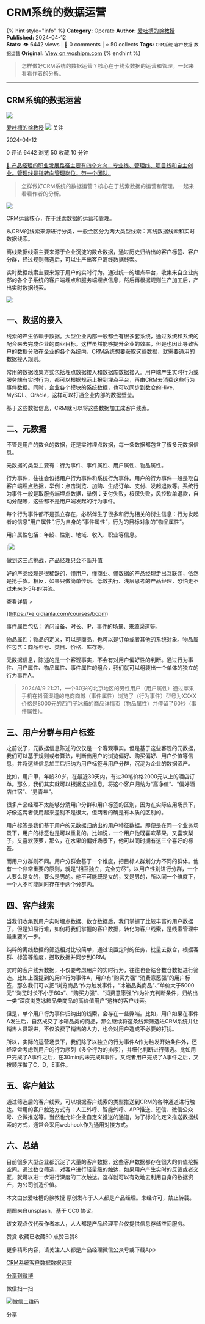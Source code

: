 # CRM系统的数据运营
{% hint style="info" %}
**Category:** Operate
**Author:** [爱吐槽的徐教授](https://www.woshipm.com/u/372139)
**Published:** 2024-04-12  
**Stats:** 👁️ 6442 views | 💬 0 comments | ⭐ 50 collects
**Tags:** `CRM系统` `客户数据` `数据运营`
**Original:** [View on woshipm.com](https://www.woshipm.com/operate/6026771.html)
{% endhint %}
> 怎样做好CRM系统的数据运营？核心在于线索数据的运营和管理。一起来看看作者的分析。

---

## CRM系统的数据运营

[![](https://image.woshipm.com/wp-files/2022/08/P5km0tbTp65mJHSO56Mo.jpg!/both/72x72)](https://www.woshipm.com/u/372139)

[爱吐槽的徐教授](https://www.woshipm.com/u/372139) ![](https://static.woshipm.com/tag/1101_1@2x.png) 关注

2024-04-12

0 评论 6442 浏览 50 收藏 10 分钟

[🔗 产品经理的职业发展路径主要有四个方向：专业线、管理线、项目线和自主创业。管理线是指转向管理岗位，带一个团队..](https://ke.qidianla.com/courses/90pm)

> 怎样做好CRM系统的数据运营？核心在于线索数据的运营和管理。一起来看看作者的分析。

![](https://image.yunyingpai.com/wp/2024/04/OocLJQFQPjxb6DZTbI2Y.png)

CRM运营核心，在于线索数据的运营和管理。

从CRM的线索来源进行分类，一般会区分为两大类型线索：离线数据线索和实时数据线索。

离线数据线索主要来源于企业沉淀的数仓数据，通过历史归纳出的客户标签、客户分群，经过规则筛选后，可以生产出客户离线数据线索。

实时数据线索主要来源于用户的实时行为。通过统一的埋点平台，收集来自企业内部的各个子系统的客户端埋点和服务端埋点信息，然后再根据规则生产加工后，产出实时数据线索。

![](https://image.yunyingpai.com/wp/2024/04/AQ9SYSnaTUUgHVfBlgmO.png)

## 一、数据的接入

线索的产生依赖于数据。大型企业内部一般都会有很多套系统，通过系统和系统的配合来去完成企业的商业目标。这样虽然能够提升企业的效率，但是也因此导致客户的数据分散在企业的各个系统内，CRM系统想要获取这些数据，就需要通用的数据接入规则。

常用的数据收集方式包括埋点数据接入和数据库数据接入。用户端产生实时行为或服务端有实时行为，都可以根据规范上报到埋点平台，再由CRM去消费这些行为事件数据。同时，企业各个模块的系统数据，也可以同步到数仓的Hive、MySQL、Oracle，这样可以打通企业内部的数据壁垒。

基于这些数据信息，CRM就可以将这些数据加工成客户线索。

## 二、元数据

不管是用户的数仓的数据，还是实时埋点数据，每一条数据都包含了很多元数据信息。

元数据的类型主要有：行为事件、事件属性、用户属性、物品属性。

行为事件，往往会包括用户行为事件和系统行为事件。用户的行为事件一般是取自客户端埋点数据，举例：点击浏览、加购、生成订单、支付、发起退款等。系统行为事件一般是取服务端埋点数据，举例：支付失败，核保失败，风控砍单退款，自动分配等，这些都不是用户端发起的行为事件。

每个行为事件都不是孤立存在，必然伴生了很多和行为相关的衍生信息：行为发起者的信息”用户属性”,行为自身的”事件属性”，行为的目标对象的“物品属性”。

用户属性包括：年龄、性别、地域、收入、职业等信息。

[![](https://image.woshipm.com/2023/07/27/1788a218-2c7f-11ee-b91f-00163e0b5ff3.png)

做到这三点挑战，产品经理只会不断升值

好的产品经理是很稀缺的，懂用户、懂商业、懂数据的产品经理走出互联网，依然是抢手货。相反，如果只做简单传话、低效执行、浅层思考的产品经理，恐怕走不过未来3-5年的洪流。

查看详情 >

](https://ke.qidianla.com/courses/bcpm)

事件属性包括：访问设备、时长、IP、事件的场景、来源渠道等。

物品属性：物品的定义，可以是商品，也可以是订单或者其他的系统对象。物品属性包含：商品型号、类目、价格、库存等。

元数据信息，陈述的是一个客观事实，不会有对用户偏好性的判断。通过行为事件、用户属性、物品属性、事件属性的组合，我们就可以组装出一个单体的独立的行为事件A。

> 2024/4/9 21:21，一个30岁的北京地区的男性用户（用户属性）通过苹果手机在抖音渠道的电商商城（事件属性）浏览了（行为事件）型号为XXXX价格是8000元的西门子冰箱的商品详情页（物品属性）并停留了60秒（事件属性）。

## 三、用户分群与用户标签

之前说了，元数据信息陈述的仅仅是一个客观事实。但是基于这些客观的元数据，我们可以基于规则或者算法，判断出用户的浏览偏好、购买偏好、用户价值等信息，并将这些信息加工后归纳为用户标签与用户分群，沉淀为企业的数据资产。

比如，用户甲，年龄30岁，在最近30天内，有过30笔价格2000元以上的酒店订单。那么，我们其实就可以根据这些信息，将这个客户归纳为“高净值”、“偏好酒店住宿”、“男青年”。

很多产品经理不太能够分清用户分群和用户标签的区别，因为在实际应用场景下，好像这两者使用起来差别不是很大。但两者的确是有本质的区别的。

用户标签是我们基于用户的元数据归纳出的用户特征数据。即便是在同一个业务场景下，用户的标签也是可以重复的。比如说，一个用户他既喜欢苹果，又喜欢梨子，又喜欢菠萝，那么，在水果的偏好场景下，他可以同时拥有这三个喜好的标签。

而用户分群则不同。用户分群会基于一个维度，把目标人群划分为不同的群体。他有一个非常重要的原则，就是“相互独立，完全穷尽”。以用户性别进行分群，一个人要么是女的，要么是男的。他不可能既是女的，又是男的，所以同一个维度下，一个人不可能同时存在于两个分群内。

## 四、客户线索

当我们收集到用户实时埋点数据、数仓数据后，我们掌握了比较丰富的用户数据了，但是知易行难，如何将我们掌握的客户数据，转化为客户线索，是线索管理中最重要的一步。

纯粹的离线数据的筛选相对比较简单，通过设置定时的任务，批量去数仓，根据客群、标签等维度，捞取数据并同步到CRM。

实时的客户线索数据，不仅要考虑用户的实时行为，往往也会结合数仓数据进行筛选。比如上面提到的用户行为事件A，用户有“购买力强”“消费意愿强”的用户标签，那么我们可以把“浏览商品“作为触发事件，“冰箱品类商品”、”单价大于5000元““浏览时长不小于60s”、“购买力强”、“消费意愿强”作为补充判断条件，归纳出一类“深度浏览冰箱品类商品的高价值用户”这样的客户线索。

但是，单个用户行为事件归纳出的线索，会存在一些弊端。比如，用户如果在事件A发生后，自然成交了冰箱品类的商品，那么继续将这条线索筛选进CRM系统并让销售人员跟进，不仅浪费了销售的人力，也会对用户造成不必要的打扰。

所以，实际的运营场景下，我们除了以独立的行为事件A作为触发开始条件外，还经常会考虑到用户的行为序列（多个行为的排序），并细化判断进行筛选。比如用户完成了A事件之后，在30min内未完成B事件。又或者用户完成了A事件之后，又按顺序做了C，D，E事件。

## 五、客户触达

通过筛选后的客户线索，可以根据客户线索的类型推送到CRM的各种通道进行触达。常用的客户触达方式有：人工外呼、智能外呼、APP推送、短信、微信公众号、企微推送等。当然也允许企业自定义推送的通道，为了标准化定义推送数据线索的方式，通常会采用webhook作为通用对接方式。

## 六、总结

目前很多大型企业都沉淀了大量的客户数据，这些客户数据都存在很大的价值挖掘空间。通过数仓筛选，对客户进行轻量级的触达，如果用户产生实时的反馈或者交互，就可以进一步进行深度的二次触达。这样就可以有效地去利用自身的数据资产，为公司创造价值。

本文由@爱吐槽的徐教授 原创发布于人人都是产品经理。未经许可，禁止转载。

题图来自unsplash，基于 CC0 协议。

该文观点仅代表作者本人，人人都是产品经理平台仅提供信息存储空间服务。

赞赏 收藏已收藏50 点赞已赞8

更多精彩内容，请关注人人都是产品经理微信公众号或下载App

[CRM系统](https://www.woshipm.com/tag/crm%e7%b3%bb%e7%bb%9f)[客户数据](https://www.woshipm.com/tag/%e5%ae%a2%e6%88%b7%e6%95%b0%e6%8d%ae)[数据运营](https://www.woshipm.com/tag/%e6%95%b0%e6%8d%ae%e8%bf%90%e8%90%a5)

[分享到微博](https://service.weibo.com/share/share.php?appkey=2775287854&title=CRM系统的数据运营&url=https://www.woshipm.com/operate/6026771.html&pic=https://image.yunyingpai.com/wp/2024/04/OocLJQFQPjxb6DZTbI2Y.png)

微信扫一扫

![微信二维码](https://api.pwmqr.com/qrcode/create/?url=https://www.woshipm.com/operate/6026771.html)

分享